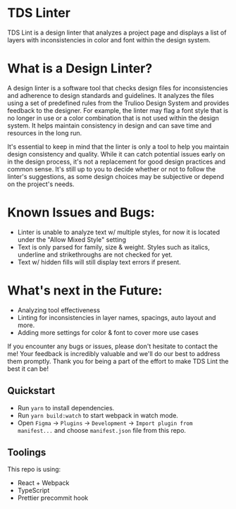 # TDS Linter

TDS Lint is a design linter that analyzes a project page and displays a list of layers with inconsistencies in color and font within the design system.

# What is a Design Linter?

A design linter is a software tool that checks design files for inconsistencies and adherence to design standards and guidelines. It analyzes the files using a set of predefined rules from the Trulioo Design System and provides feedback to the designer. For example, the linter may flag a font style that is no longer in use or a color combination that is not used within the design system. It helps maintain consistency in design and can save time and resources in the long run.



It's essential to keep in mind that the linter is only a tool to help you maintain design consistency and quality. While it can catch potential issues early on in the design process, it's not a replacement for good design practices and common sense. It's still up to you to decide whether or not to follow the linter's suggestions, as some design choices may be subjective or depend on the project's needs.



# Known Issues and Bugs:
- Linter is unable to analyze text w/ multiple styles, for now it is located under the "Allow Mixed Style" setting
- Text is only parsed for family, size & weight. Styles such as italics, underline and strikethroughs are not checked for yet.
- Text w/ hidden fills will still display text errors if present.


# What's next in the Future:
- Analyzing tool effectiveness
- Linting for inconsistencies in layer names, spacings, auto layout and more.
- Adding more settings for color & font to cover more use cases


If you encounter any bugs or issues, please don't hesitate to contact the me! Your feedback is incredibly valuable and we'll do our best to address them promptly. Thank you for being a part of the effort to make TDS Lint the best it can be!

## Quickstart

- Run `yarn` to install dependencies.
- Run `yarn build:watch` to start webpack in watch mode.
- Open `Figma` -> `Plugins` -> `Development` -> `Import plugin from manifest...` and choose `manifest.json` file from this repo.

## Toolings

This repo is using:

- React + Webpack
- TypeScript
- Prettier precommit hook
